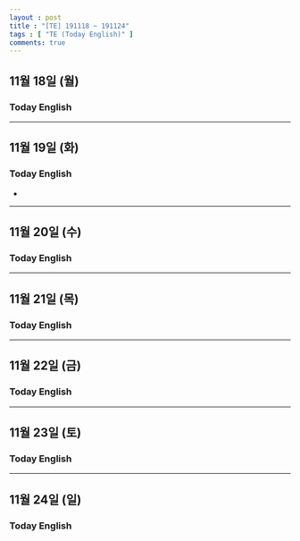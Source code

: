 ```yaml
---
layout : post
title : "[TE] 191118 ~ 191124"
tags : [ "TE (Today English)" ]
comments: true
---
```


## 11월 18일 (월)
### Today English

---

## 11월 19일 (화)
### Today English
- 

---

## 11월 20일 (수)
### Today English

---

## 11월 21일 (목)
### Today English

---

## 11월 22일 (금)
### Today English

---

## 11월 23일 (토)
### Today English

---

## 11월 24일 (일)
### Today English
